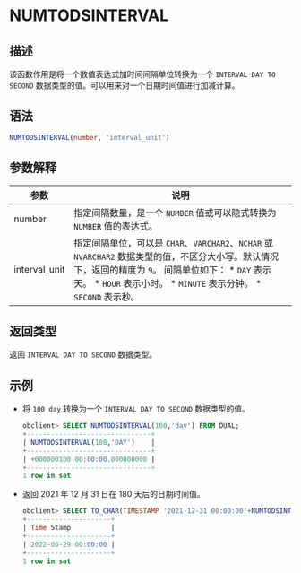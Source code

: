 NUMTODSINTERVAL 
====================================



描述 
-----------------------

该函数作用是将一个数值表达式加时间间隔单位转换为一个 `INTERVAL DAY TO SECOND` 数据类型的值。可以用来对一个日期时间值进行加减计算。

语法 
-----------------------

```sql
NUMTODSINTERVAL(number, 'interval_unit')
```



参数解释 
-------------------------



|      参数       |                                                                                                                                                                          说明                                                                                                                                                                           |
|---------------|-------------------------------------------------------------------------------------------------------------------------------------------------------------------------------------------------------------------------------------------------------------------------------------------------------------------------------------------------------|
| number        | 指定间隔数量，是一个 `NUMBER` 值或可以隐式转换为 `NUMBER` 值的表达式。                                                                                                                                                                                                                                                                                                         |
| interval_unit | 指定间隔单位，可以是 `CHAR`、`VARCHAR2`、`NCHAR` 或 `NVARCHAR2` 数据类型的值，不区分大小写。默认情况下，返回的精度为 `9`。 间隔单位如下： * `DAY` 表示天。   * `HOUR` 表示小时。   * `MINUTE` 表示分钟。   * `SECOND` 表示秒。    |



返回类型 
-------------------------

返回 `INTERVAL DAY TO SECOND` 数据类型。

示例 
-----------------------

* 将 `100 day` 转换为一个 `INTERVAL DAY TO SECOND` 数据类型的值。

  ```sql
  obclient> SELECT NUMTODSINTERVAL(100,'day') FROM DUAL;
  +-------------------------------+
  | NUMTODSINTERVAL(100,'DAY')    |
  +-------------------------------+
  | +000000100 00:00:00.000000000 |
  +-------------------------------+
  1 row in set
  ```

  

* 返回 2021 年 12 月 31 日在 180 天后的日期时间值。

  ```sql
  obclient> SELECT TO_CHAR(TIMESTAMP '2021-12-31 00:00:00'+NUMTODSINTERVAL(180,'day'),'YYYY-MM-DD HH24:MI:SS') "Time Stamp" FROM DUAL;
  +---------------------+
  | Time Stamp          |
  +---------------------+
  | 2022-06-29 00:00:00 |
  +---------------------+
  1 row in set
  ```

  




